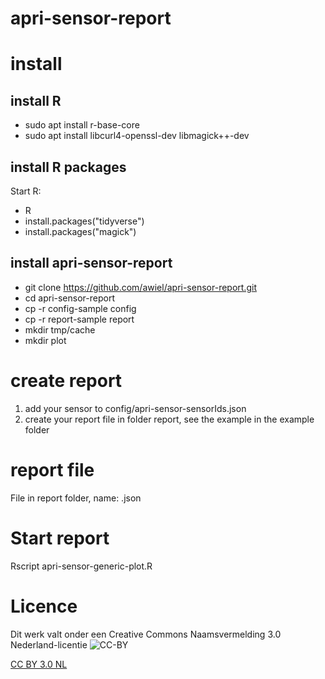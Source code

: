 # apri-sensor-report

# install
## install R
* sudo apt install r-base-core
* sudo apt install libcurl4-openssl-dev libmagick++-dev
## install R packages
Start R: 
* R
* install.packages("tidyverse")
* install.packages("magick")

## install apri-sensor-report
* git clone https://github.com/awiel/apri-sensor-report.git
* cd apri-sensor-report
* cp -r config-sample config
* cp -r report-sample report
* mkdir tmp/cache
* mkdir plot

# create report
1. add your sensor to config/apri-sensor-sensorIds.json
2. create your report file in folder report, see the example in the example folder

# report file
File in report folder, name: <report-name>.json

# Start report
  Rscript apri-sensor-generic-plot.R <report-name>

# Licence
  
Dit werk valt onder een Creative Commons Naamsvermelding 3.0 Nederland-licentie
![CC-BY](https://i.creativecommons.org/l/by/3.0/nl/88x31.png)

[CC BY 3.0 NL](http://creativecommons.org/licenses/by/3.0/nl/)
